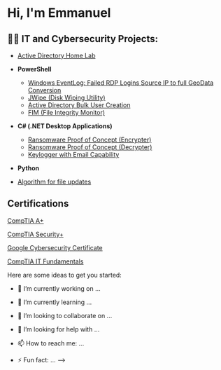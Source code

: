 <h1>Hi, I'm Emmanuel </h1>

<h2>👨‍💻 IT and Cybersecurity Projects:</h2>

- [Active Directory Home Lab](https://github.com/ArdentEo/Active-Directory-Lab)
  

- <b>PowerShell</b>
  - [Windows EventLog: Failed RDP Logins Source IP to full GeoData Conversion](https://github.com/joshmadakor1/Sentinel-Lab)
  - [JWipe (Disk Wiping Utility)](https://github.com/joshmadakor1/Jwipe.PowerShell)
  - [Active Directory Bulk User Creation](https://github.com/joshmadakor1/AD_PS)
  - [FIM (File Integrity Monitor)](https://github.com/joshmadakor1/PowerShell-Integrity-FIM)
- <b>C# (.NET Desktop Applications)</b>
  - [Ransomware Proof of Concept (Encrypter)](https://github.com/joshmadakor1/EncrypterPOC)
  - [Ransomware Proof of Concept (Decrypter)](https://github.com/joshmadakor1/DecrypterPOC)
  - [Keylogger with Email Capability](https://github.com/joshmadakor1/Key-Logger-With-Email)
- <b>Python</b>
 - [Algorithm for file updates](https://github.com/ArdentEo/Python-Algorithm/blob/main/README.md)

<h2>Certifications </h2>

<a href="https://www.credly.com/badges/e703457e-cb1e-4a82-b75c-8716dd7dcc39/public_url" target="_blank">CompTIA A+</a>

<a href="https://www.credly.com/badges/143c5693-86f3-48cc-8951-f56f75157540/public_url" target="_blank">CompTIA Security+</a>

<a href="https://www.credly.com/badges/59e157d6-4922-4740-a5e7-545535af67fe/public_url" target="_blank">Google Cybersecurity Certificate</a>

<a href="https://www.credly.com/badges/59e157d6-4922-4740-a5e7-545535af67fe/public_url" target="_blank">CompTIA IT Fundamentals</a>


Here are some ideas to get you started:

- 🔭 I’m currently working on ...
- 🌱 I’m currently learning ...
- 👯 I’m looking to collaborate on ...
- 🤔 I’m looking for help with ...

- 📫 How to reach me: ...

- ⚡ Fun fact: ...
-->
